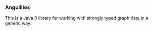 ### Angulillos

This is a Java 8 library for working with strongly typed graph data in a generic way.